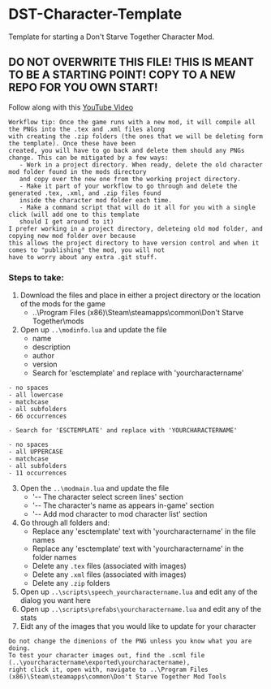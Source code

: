 # DST-Character-Template
Template for starting a Don't Starve Together Character Mod. 

## **DO NOT OVERWRITE THIS FILE! THIS IS MEANT TO BE A STARTING POINT! COPY TO A NEW REPO FOR YOU OWN START!**

Follow along with this [YouTube Video](https://www.youtube.com/watch?v=1lu7rP-U1Zg&t=523s&ab_channel=BunkaHi)
```
Workflow tip: Once the game runs with a new mod, it will compile all the PNGs into the .tex and .xml files along 
with creating the .zip folders (the ones that we will be deleting form the template). Once these have been 
created, you will have to go back and delete them should any PNGs change. This can be mitigated by a few ways:
   - Work in a project directory. When ready, delete the old character mod folder found in the mods directory 
   and copy over the new one from the working project directory.
   - Make it part of your workflow to go through and delete the generated .tex, .xml, and .zip files found 
   inside the character mod folder each time.
   - Make a command script that will do it all for you with a single click (will add one to this template 
   should I get around to it)
I prefer working in a project directory, deleteing old mod folder, and copying new mod folder over because 
this allows the project directory to have version control and when it comes to "publishing" the mod, you will not 
have to worry about any extra .git stuff.
```

### Steps to take:

1. Download the files and place in either a project directory or the location of the mods for the game
   - ..\Program Files (x86)\Steam\steamapps\common\Don't Starve Together\mods
2. Open up `..\modinfo.lua` and update the file
   - name
   - description
   - author
   - version
   - Search for 'esctemplate' and replace with 'yourcharactername'
```
- no spaces
- all lowercase
- matchcase
- all subfolders
- 66 occurrences
```
    - Search for 'ESCTEMPLATE' and replace with 'YOURCHARACTERNAME'
```
- no spaces
- all UPPERCASE
- matchcase
- all subfolders
- 11 occurrences
```
3. Open the `..\modmain.lua` and update the file
   - '-- The character select screen lines' section
   - '-- The character's name as appears in-game' section
   - '-- Add mod character to mod character list' section
4. Go through all folders and:
   - Replace any 'esctemplate' text with 'yourcharactername' in the file names
   - Replace any 'esctemplate' text with 'yourcharactername' in the folder names
   - Delete any `.tex` files (associated with images)
   - Delete any `.xml` files (associated with images)
   - Delete any `.zip` folders
5. Open up `..\scripts\speech_yourcharactername.lua` and edit any of the dialog you want here
6. Open up `..\scripts\prefabs\yourcharactername.lua` and edit any of the stats
7. Eidt any of the images that you would like to update for your character
```
Do not change the dimenions of the PNG unless you know what you are doing.
To test your character images out, find the .scml file (..\yourcharactername\exported\yourcharactername), 
right click it, open with, navigate to ..\Program Files (x86)\Steam\steamapps\common\Don't Starve Together Mod Tools
```
